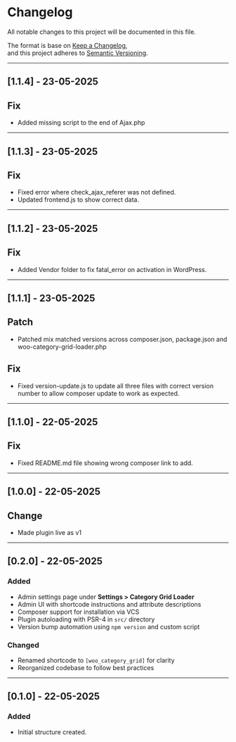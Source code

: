 # Changelog

All notable changes to this project will be documented in this file.

The format is base on [Keep a Changelog](https://keepachangelog.com/en/1.0.0/),  
and this project adheres to [Semantic Versioning](https://semver.org/spec/v2.0.0.html).

---

## [1.1.4] - 23-05-2025
## Fix
- Added missing script to the end of Ajax.php

---

## [1.1.3] - 23-05-2025
## Fix
- Fixed error where check_ajax_referer was not defined.
- Updated frontend.js to show correct data.

---

## [1.1.2] - 23-05-2025
## Fix
- Added Vendor folder to fix fatal_error on activation in WordPress.

--- 

## [1.1.1] - 23-05-2025
## Patch
- Patched mix matched versions across composer.json, package.json and woo-category-grid-loader.php

## Fix
- Fixed version-update.js to update all three files with correct version number to allow composer update to work as expected.

---

## [1.1.0] - 22-05-2025
## Fix
- Fixed README.md file showing wrong composer link to add.

---

## [1.0.0] - 22-05-2025
## Change
- Made plugin live as v1

---

## [0.2.0] - 22-05-2025
### Added
- Admin settings page under **Settings > Category Grid Loader**
- Admin UI with shortcode instructions and attribute descriptions
- Composer support for installation via VCS
- Plugin autoloading with PSR-4 in `src/` directory
- Version bump automation using `npm version` and custom script

### Changed
- Renamed shortcode to `[woo_category_grid]` for clarity
- Reorganized codebase to follow best practices

---

## [0.1.0] - 22-05-2025

### Added
- Initial structure created.